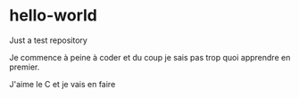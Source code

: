 # hello-world
Just a test repository

Je commence à peine à coder et du coup je sais pas trop quoi
apprendre en premier.

J'aime le C et je vais en faire
